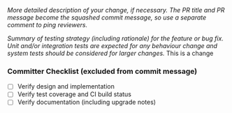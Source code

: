 *More detailed description of your change,
if necessary. The PR title and PR message become
the squashed commit message, so use a separate
comment to ping reviewers.*

*Summary of testing strategy (including rationale)
for the feature or bug fix. Unit and/or integration
tests are expected for any behaviour change and
system tests should be considered for larger changes.* This is a change

### Committer Checklist (excluded from commit message)
- [ ] Verify design and implementation 
- [ ] Verify test coverage and CI build status
- [ ] Verify documentation (including upgrade notes)
